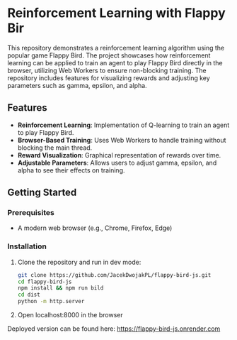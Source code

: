 # Reinforcement Learning with Flappy Bir

This repository demonstrates a reinforcement learning algorithm using the popular game Flappy Bird. The project showcases how reinforcement learning can be applied to train an agent to play Flappy Bird directly in the browser, utilizing Web Workers to ensure non-blocking training. The repository includes features for visualizing rewards and adjusting key parameters such as gamma, epsilon, and alpha.

## Features

- **Reinforcement Learning**: Implementation of Q-learning to train an agent to play Flappy Bird.
- **Browser-Based Training**: Uses Web Workers to handle training without blocking the main thread.
- **Reward Visualization**: Graphical representation of rewards over time.
- **Adjustable Parameters**: Allows users to adjust gamma, epsilon, and alpha to see their effects on training.

## Getting Started

### Prerequisites

- A modern web browser (e.g., Chrome, Firefox, Edge)

### Installation

1. Clone the repository and run in dev mode:

   ```bash
   git clone https://github.com/JacekDwojakPL/flappy-bird-js.git
   cd flappy-bird-js
   npm install && npm run bild
   cd dist
   python -m http.server
   ```

2. Open localhost:8000 in the browser

Deployed version can be found here: https://flappy-bird-js.onrender.com
